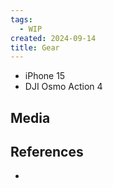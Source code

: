 ```yaml
---
tags:
  - WIP
created: 2024-09-14
title: Gear
---
```



- iPhone 15
- DJI Osmo Action 4

## Media

## References

- 

